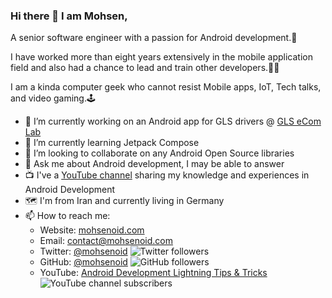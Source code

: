 ### Hi there 👋 I am Mohsen,
A senior software engineer with a passion for Android development.🤖

I have worked more than eight years extensively in the mobile application field and also had a chance to lead and train other developers.👨‍💻

I am a kinda computer geek who cannot resist Mobile apps, IoT, Tech talks, and video gaming.🕹

- 🔭 I’m currently working on an Android app for GLS drivers @ [GLS eCom Lab](https://github.com/gls-ecl)
- 🌱 I’m currently learning Jetpack Compose
- 👯 I’m looking to collaborate on any Android Open Source libraries
- 💬 Ask me about Android development, I may be able to answer
- 📺 I've a [YouTube channel](https://youtube.com/channel/UCVyVqVRYcykw6OFu61RkPsw) sharing my knowledge and experiences in Android Development
- 🗺 I'm from Iran and currently living in Germany
- 📫 How to reach me:
  - Website: [mohsenoid.com](https://mohsenoid.com)
  - Email: [contact@mohsenoid.com](mailto:contact@mohsenoid.com)
  - Twitter: [@mohsenoid](https://twitter.com/@mohsenoid) ![Twitter followers](https://img.shields.io/twitter/follow/mohsenoid?style=social)
  - GitHub: [@mohsenoid](https://github.com/mohsenoid/) ![GitHub followers](https://img.shields.io/github/followers/mohsenoid?style=social)
  - YouTube: [Android Development Lightning Tips & Tricks](https://youtube.com/channel/UCVyVqVRYcykw6OFu61RkPsw) ![YouTube channel subscribers](https://img.shields.io/youtube/channel/subscribers/UCVyVqVRYcykw6OFu61RkPsw?style=social)
